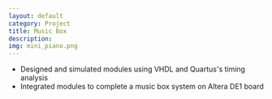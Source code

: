 ```yaml
---
layout: default
category: Project
title: Music Box
description:
img: mini_piano.png
---
```


* Designed and simulated modules using VHDL and Quartus's timing analysis
* Integrated modules to complete a music box system on Altera DE1 board